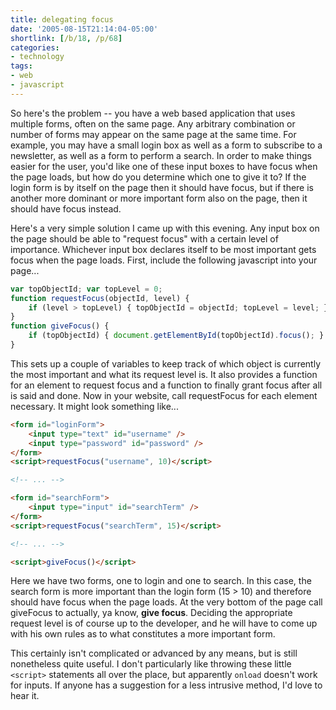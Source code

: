 ```yaml
---
title: delegating focus
date: '2005-08-15T21:14:04-05:00'
shortlink: [/b/18, /p/68]
categories:
- technology
tags:
- web
- javascript
---
```

So here's the problem -- you have a web based application that uses multiple forms, often on the same page.  Any
arbitrary combination or number of forms may appear on the same page at the same time.  For example, you may have a
small login box as well as a form to subscribe to a newsletter, as well as a form to perform a search.  In order to make
things easier for the user, you'd like one of these input boxes to have focus when the page loads, but how do you
determine which one to give it to?  If the login form is by itself on the page then it should have focus, but if there
is another more dominant or more important form also on the page, then it should have focus instead.

Here's a very simple solution I came up with this evening.  Any input box on the page should be able to "request focus"
with a certain level of importance.  Whichever input box declares itself to be most important gets focus when the page
loads.  First, include the following javascript into your page...

``` javascript
var topObjectId; var topLevel = 0;
function requestFocus(objectId, level) {
    if (level > topLevel) { topObjectId = objectId; topLevel = level; }
}
function giveFocus() {
    if (topObjectId) { document.getElementById(topObjectId).focus(); }
}
```

This sets up a couple of variables to keep track of which object is currently the most important and what its request
level is.  It also provides a function for an element to request focus and a function to finally grant focus after all
is said and done.  Now in your website, call requestFocus for each element necessary.  It might look something like...

``` html
<form id="loginForm">
    <input type="text" id="username" />
    <input type="password" id="password" />
</form>
<script>requestFocus("username", 10)</script>

<!-- ... -->

<form id="searchForm">
    <input type="input" id="searchTerm" />
</form>
<script>requestFocus("searchTerm", 15)</script>

<!-- ... -->

<script>giveFocus()</script>
```

Here we have two forms, one to login and one to search.  In this case, the search form is more important than the login
form (15 > 10) and therefore should have focus when the page loads.  At the very bottom of the page call giveFocus to
actually, ya know, __give focus__.  Deciding the appropriate request level is of course up to the developer, and he will
have to come up with his own rules as to what constitutes a more important form.

This certainly isn't complicated or advanced by any means, but is still nonetheless quite useful.  I don't particularly
like throwing these little `<script>` statements all over the place, but apparently `onload` doesn't work for inputs.
If anyone has a suggestion for a less intrusive method, I'd love to hear it.
